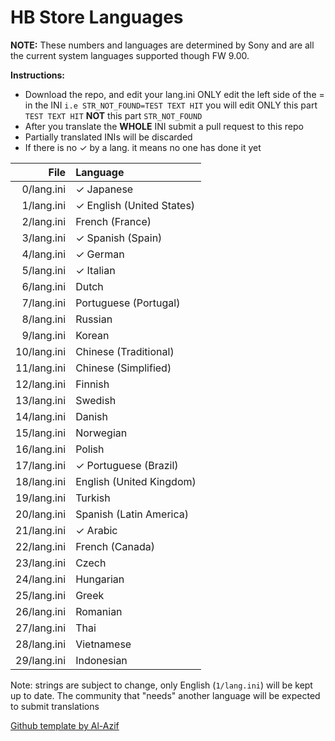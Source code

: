 # HB Store Languages

**NOTE:** These numbers and languages are determined by Sony and are all the current system languages supported though FW 9.00.


**Instructions:** 
- Download the repo, and edit your lang.ini ONLY edit the left side of the = in the INI
`i.e STR_NOT_FOUND=TEST TEXT HIT` you will edit ONLY this part `TEST TEXT HIT` **NOT** this part `STR_NOT_FOUND`  
- After you translate the **WHOLE** INI submit a pull request to this repo
- Partially translated INIs will be discarded
- If there is no ✓ by a lang. it means no one has done it yet




|  File   |         Language         |
|--------:|:-------------------------|
| 0/lang.ini | ✓ Japanese                 |
| 1/lang.ini | ✓ English (United States)   |
| 2/lang.ini | French (France)          |
| 3/lang.ini | ✓ Spanish (Spain)          |
| 4/lang.ini | ✓ German                   |
| 5/lang.ini | ✓ Italian                  |
| 6/lang.ini | Dutch                    |
| 7/lang.ini | Portuguese (Portugal)    |
| 8/lang.ini | Russian                  |
| 9/lang.ini | Korean                   |
| 10/lang.ini | Chinese (Traditional)    |
| 11/lang.ini | Chinese (Simplified)     |
| 12/lang.ini | Finnish                  |
| 13/lang.ini | Swedish                  |
| 14/lang.ini | Danish                   |
| 15/lang.ini | Norwegian                |
| 16/lang.ini | Polish                   |
| 17/lang.ini | ✓ Portuguese (Brazil)      |
| 18/lang.ini | English (United Kingdom) |
| 19/lang.ini | Turkish                  |
| 20/lang.ini | Spanish (Latin America)  |
| 21/lang.ini | ✓ Arabic                   |
| 22/lang.ini | French (Canada)          |
| 23/lang.ini | Czech                    |
| 24/lang.ini | Hungarian                |
| 25/lang.ini | Greek                    |
| 26/lang.ini | Romanian                 |
| 27/lang.ini | Thai                     |
| 28/lang.ini | Vietnamese               |
| 29/lang.ini | Indonesian               |


Note: strings are subject to change, only English (`1/lang.ini`) will be kept up to date. The community that "needs" another language will be expected to submit translations

[Github template by Al-Azif](https://github.com/Al-Azif/ps4-payload-guest-languages)
